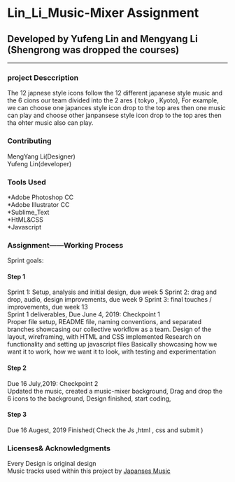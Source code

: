 # Lin_Li_Music-Mixer Assignment 

## Developed by Yufeng Lin and Mengyang Li <br>(Shengrong was dropped the courses)
---------
### project Desccription  
The 12 japnese style icons follow the 12 different japanese style music and the 6 cions our team divided into the
2 ares ( tokyo , Kyoto), For example, we can choose one japances style icon drop to the top ares then one music can play and 
choose other janpansese style icon drop to the top ares then tha ohter music also can play.
### Contributing 
MengYang Li(Designer)<br>
Yufeng Lin(developer)
### Tools Used 
*Adobe Photoshop CC <br>
*Adobe Illustrator CC<br>
*Sublime_Text <br>
*HtML&CSS <br>
*Javascript<br>

### Assignment——Working Process 
Sprint goals: <br>
#### Step 1 
Sprint 1: Setup, analysis and initial design, due week 5 Sprint 2: drag and drop, audio, design improvements, due week 9 Sprint 3: final touches / improvements, due week 13
<br>
Sprint 1 deliverables, Due June 4, 2019: Checkpoint 1
<br>
Proper file setup, README file, naming conventions, and separated branches showcasing our collective workflow as a team. Design of the layout, wireframing, with HTML and CSS implemented Research on functionality and setting up javascript files Basically showcasing how we want it to work, how we want it to look, with testing and experimentation
<br>

#### Step 2 
Due 16 July,2019: Checkpoint 2
<br>
Updated the music, created a music-mixer background, Drag and drop the 6 icons to the background, Design finished, start coding,
<br>

#### Step 3 
Due 16 Augest, 2019 Finished( Check the Js ,html , css and submit  )

### Licenses& Acknowledgments
Every Design is original design 
<br>
Music tracks used within this project by [Japanses Music](http://jpop.xyz/)
